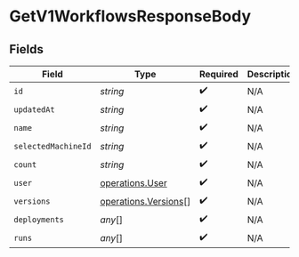 # GetV1WorkflowsResponseBody


## Fields

| Field                                                        | Type                                                         | Required                                                     | Description                                                  |
| ------------------------------------------------------------ | ------------------------------------------------------------ | ------------------------------------------------------------ | ------------------------------------------------------------ |
| `id`                                                         | *string*                                                     | :heavy_check_mark:                                           | N/A                                                          |
| `updatedAt`                                                  | *string*                                                     | :heavy_check_mark:                                           | N/A                                                          |
| `name`                                                       | *string*                                                     | :heavy_check_mark:                                           | N/A                                                          |
| `selectedMachineId`                                          | *string*                                                     | :heavy_check_mark:                                           | N/A                                                          |
| `count`                                                      | *string*                                                     | :heavy_check_mark:                                           | N/A                                                          |
| `user`                                                       | [operations.User](../../models/operations/user.md)           | :heavy_check_mark:                                           | N/A                                                          |
| `versions`                                                   | [operations.Versions](../../models/operations/versions.md)[] | :heavy_check_mark:                                           | N/A                                                          |
| `deployments`                                                | *any*[]                                                      | :heavy_check_mark:                                           | N/A                                                          |
| `runs`                                                       | *any*[]                                                      | :heavy_check_mark:                                           | N/A                                                          |